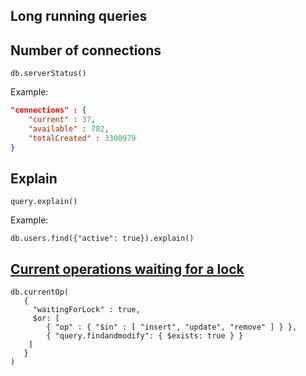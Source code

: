 ## Long running queries


## Number of connections
`db.serverStatus()`

Example:
```json
"connections" : {
	"current" : 37,
	"available" : 782,
	"totalCreated" : 3300979
}
```

## Explain

`query.explain()`

Example:
```
db.users.find({"active": true}).explain()
```

## [Current operations waiting for a lock](https://docs.mongodb.com/manual/reference/method/db.currentOp/#write-operations-waiting-for-a-lock)

```
db.currentOp(
   {
     "waitingForLock" : true,
     $or: [
        { "op" : { "$in" : [ "insert", "update", "remove" ] } },
        { "query.findandmodify": { $exists: true } }
    ]
   }
)
```
